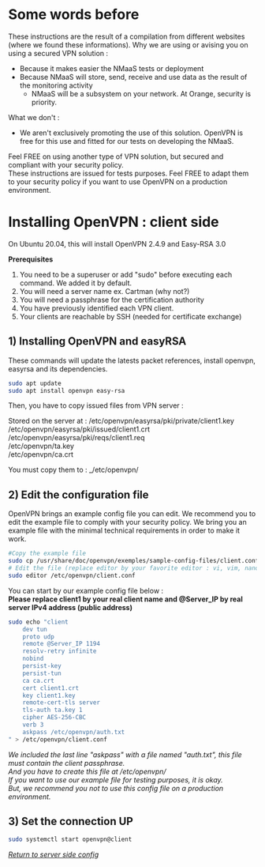 # Some words before

These instructions are the result of a compilation from different websites (where we found these informations).
Why we are using or avising you on using a secured VPN solution :
* Because it makes easier the NMaaS tests or deployment
* Because NMaaS will store, send, receive and use data as the result of the monitoring activity
    * NMaaS will be a subsystem on your network. At Orange, security is priority.

What we don't :
* We aren't exclusively promoting the use of this solution. OpenVPN is free for this use and fitted for our tests on developing the NMaaS.

Feel FREE on using another type of VPN solution, but secured and compliant with your security policy.  
These instructions are issued for tests purposes. Feel FREE to adapt them to your security policy if you want to use OpenVPN on a production environment.

# Installing OpenVPN : client side
On Ubuntu 20.04, this will install OpenVPN 2.4.9 and Easy-RSA 3.0

__Prerequisites__
1. You need to be a superuser or add "sudo" before executing each command. We added it by default.
2. You will need a server name ex. Cartman (why not?)
3. You will need a passphrase for the certification authority  
4. You have previously identified each VPN client.
5. Your clients are reachable by SSH (needed for certificate exchange)

## 1) Installing OpenVPN and easyRSA
These commands will update the latests packet references, install openvpn, easyrsa and its dependencies.
````bash
sudo apt update
sudo apt install openvpn easy-rsa
````

Then, you have to copy issued files from VPN server :

Stored on the server at :
/etc/openvpn/easyrsa/pki/private/client1.key  
/etc/openvpn/easyrsa/pki/issued/client1.crt  
/etc/openvpn/easyrsa/pki/reqs/client1.req  
/etc/openvpn/ta.key  
/etc/openvpn/ca.crt  

You must copy them to : _/etc/openvpn/  

## 2) Edit the configuration file
OpenVPN brings an example config file you can edit. We recommend you to edit the example file to comply with your security policy. We bring you an example file with the minimal technical requirements in order to make it work.  
````bash
#Copy the example file
sudo cp /usr/share/doc/openvpn/exemples/sample-config-files/client.conf /etc/openvpn/   
# Edit the file (replace editor by your favorite editor : vi, vim, nano...)
sudo editor /etc/openvpn/client.conf
````
You can start by our example config file below :  
**Please replace client1 by your real client name and @Server_IP by real server IPv4 address (public address)**   

````bash
sudo echo "client
	dev tun
	proto udp
	remote @Server_IP 1194
	resolv-retry infinite
	nobind
	persist-key
	persist-tun
	ca ca.crt
	cert client1.crt
	key client1.key
	remote-cert-tls server
	tls-auth ta.key 1
	cipher AES-256-CBC
	verb 3
	askpass /etc/openvpn/auth.txt
" > /etc/openvpn/client.conf
````
_We included the last line "askpass" with a file named "auth.txt", this file must contain the client passphrase._  
_And you have to create this file at /etc/openvpn/_  
_If you want to use our example file for testing purposes, it is okay._  
_But, we recommend you not to use this config file on a production environment._  

## 3) Set the connection UP
````bash
sudo systemctl start openvpn@client
````  
[*Return to server side config*](./setOpenVPN-server.md)
